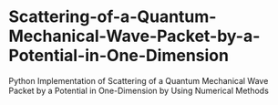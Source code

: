 # Scattering-of-a-Quantum-Mechanical-Wave-Packet-by-a-Potential-in-One-Dimension
Python Implementation of Scattering of a Quantum Mechanical Wave Packet by a Potential in One-Dimension by Using Numerical Methods
